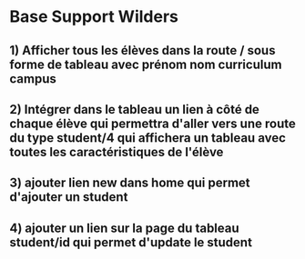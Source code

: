 # Base Support Wilders

## 1) Afficher tous les élèves dans la route / sous forme de tableau avec prénom nom curriculum campus   
## 2) Intégrer dans le tableau un lien à côté de chaque élève qui permettra d'aller vers une route du type student/4 qui affichera un tableau avec toutes les caractéristiques de l'élève  
## 3) ajouter lien new dans home qui permet d'ajouter un student  
## 4) ajouter un lien sur la page du tableau student/id qui permet d'update le student